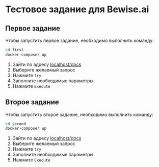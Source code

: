 # Тестовое задание для Bewise.ai

## Первое задание

Чтобы запустить первое задание, необходимо выполнить команду:
```sh
cd first
docker-composer up
```

1. Зайти по адресу [localhost/docs](localhost/docs)
2. Выберите желаемый запрос
3. Нажмите `try`
4. Заполните необходимые параметры
5. Нажмите `Execute`


## Второе задание


Чтобы запустить второе задание, необходимо выполнить команду:
```sh
cd second
docker-composer up
```

1. Зайти по адресу [localhost/docs](localhost/docs)
2. Выберите желаемый запрос
3. Нажмите `try`
4. Заполните необходимые параметры
5. Нажмите `Execute`
